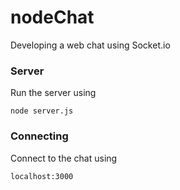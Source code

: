 # nodeChat

Developing a web chat using Socket.io

### Server

Run the server using

```node server.js```

### Connecting

Connect to the chat using

```localhost:3000```
